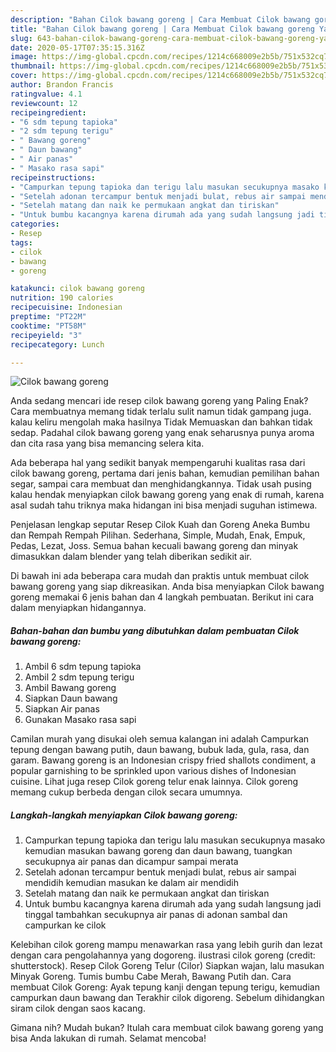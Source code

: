 ```yaml
---
description: "Bahan Cilok bawang goreng | Cara Membuat Cilok bawang goreng Yang Sedap"
title: "Bahan Cilok bawang goreng | Cara Membuat Cilok bawang goreng Yang Sedap"
slug: 643-bahan-cilok-bawang-goreng-cara-membuat-cilok-bawang-goreng-yang-sedap
date: 2020-05-17T07:35:15.316Z
image: https://img-global.cpcdn.com/recipes/1214c668009e2b5b/751x532cq70/cilok-bawang-goreng-foto-resep-utama.jpg
thumbnail: https://img-global.cpcdn.com/recipes/1214c668009e2b5b/751x532cq70/cilok-bawang-goreng-foto-resep-utama.jpg
cover: https://img-global.cpcdn.com/recipes/1214c668009e2b5b/751x532cq70/cilok-bawang-goreng-foto-resep-utama.jpg
author: Brandon Francis
ratingvalue: 4.1
reviewcount: 12
recipeingredient:
- "6 sdm tepung tapioka"
- "2 sdm tepung terigu"
- " Bawang goreng"
- " Daun bawang"
- " Air panas"
- " Masako rasa sapi"
recipeinstructions:
- "Campurkan tepung tapioka dan terigu lalu masukan secukupnya masako kemudian masukan bawang goreng dan daun bawang, tuangkan secukupnya air panas dan dicampur sampai merata"
- "Setelah adonan tercampur bentuk menjadi bulat, rebus air sampai mendidih kemudian masukan ke dalam air mendidih"
- "Setelah matang dan naik ke permukaan angkat dan tiriskan"
- "Untuk bumbu kacangnya karena dirumah ada yang sudah langsung jadi tinggal tambahkan secukupnya air panas di adonan sambal dan campurkan ke cilok"
categories:
- Resep
tags:
- cilok
- bawang
- goreng

katakunci: cilok bawang goreng 
nutrition: 190 calories
recipecuisine: Indonesian
preptime: "PT22M"
cooktime: "PT58M"
recipeyield: "3"
recipecategory: Lunch

---
```



![Cilok bawang goreng](https://img-global.cpcdn.com/recipes/1214c668009e2b5b/751x532cq70/cilok-bawang-goreng-foto-resep-utama.jpg)

Anda sedang mencari ide resep cilok bawang goreng yang Paling Enak? Cara membuatnya memang tidak terlalu sulit namun tidak gampang juga. kalau keliru mengolah maka hasilnya Tidak Memuaskan dan bahkan tidak sedap. Padahal cilok bawang goreng yang enak seharusnya punya aroma dan cita rasa yang bisa memancing selera kita.

Ada beberapa hal yang sedikit banyak mempengaruhi kualitas rasa dari cilok bawang goreng, pertama dari jenis bahan, kemudian pemilihan bahan segar, sampai cara membuat dan menghidangkannya. Tidak usah pusing kalau hendak menyiapkan cilok bawang goreng yang enak di rumah, karena asal sudah tahu triknya maka hidangan ini bisa menjadi suguhan istimewa.

Penjelasan lengkap seputar Resep Cilok Kuah dan Goreng Aneka Bumbu dan Rempah Rempah Pilihan. Sederhana, Simple, Mudah, Enak, Empuk, Pedas, Lezat, Joss. Semua bahan kecuali bawang goreng dan minyak dimasukkan dalam blender yang telah diberikan sedikit air.


Di bawah ini ada beberapa cara mudah dan praktis untuk membuat cilok bawang goreng yang siap dikreasikan. Anda bisa menyiapkan Cilok bawang goreng memakai 6 jenis bahan dan 4 langkah pembuatan. Berikut ini cara dalam menyiapkan hidangannya.

<!--inarticleads1-->

##### Bahan-bahan dan bumbu yang dibutuhkan dalam pembuatan Cilok bawang goreng:

1. Ambil 6 sdm tepung tapioka
1. Ambil 2 sdm tepung terigu
1. Ambil  Bawang goreng
1. Siapkan  Daun bawang
1. Siapkan  Air panas
1. Gunakan  Masako rasa sapi


Camilan murah yang disukai oleh semua kalangan ini adalah Campurkan tepung dengan bawang putih, daun bawang, bubuk lada, gula, rasa, dan garam. Bawang goreng is an Indonesian crispy fried shallots condiment, a popular garnishing to be sprinkled upon various dishes of Indonesian cuisine. Lihat juga resep Cilok goreng telur enak lainnya. Cilok goreng memang cukup berbeda dengan cilok secara umumnya. 

<!--inarticleads2-->

##### Langkah-langkah menyiapkan Cilok bawang goreng:

1. Campurkan tepung tapioka dan terigu lalu masukan secukupnya masako kemudian masukan bawang goreng dan daun bawang, tuangkan secukupnya air panas dan dicampur sampai merata
1. Setelah adonan tercampur bentuk menjadi bulat, rebus air sampai mendidih kemudian masukan ke dalam air mendidih
1. Setelah matang dan naik ke permukaan angkat dan tiriskan
1. Untuk bumbu kacangnya karena dirumah ada yang sudah langsung jadi tinggal tambahkan secukupnya air panas di adonan sambal dan campurkan ke cilok


Kelebihan cilok goreng mampu menawarkan rasa yang lebih gurih dan lezat dengan cara pengolahannya yang dogoreng. ilustrasi cilok goreng (credit: shutterstock). Resep Cilok Goreng Telur (Cilor) Siapkan wajan, lalu masukan Minyak Goreng. Tumis bumbu Cabe Merah, Bawang Putih dan. Cara membuat Cilok Goreng: Ayak tepung kanji dengan tepung terigu, kemudian campurkan daun bawang dan Terakhir cilok digoreng. Sebelum dihidangkan siram cilok dengan saos kacang. 

Gimana nih? Mudah bukan? Itulah cara membuat cilok bawang goreng yang bisa Anda lakukan di rumah. Selamat mencoba!
